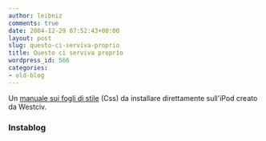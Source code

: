 ```yaml
---
author: leibniz
comments: true
date: 2004-12-29 07:52:43+00:00
layout: post
slug: questo-ci-serviva-proprio
title: Questo ci serviva proprio
wordpress_id: 566
categories:
- old-blog
---
```


Un [manuale sui fogli di stile](http://www.instablog.org/cgi-bin/bp.pl?pagina=mostra&articolo=1022) (Css) da installare direttamente sull'iPod creato da Westciv.




### Instablog

